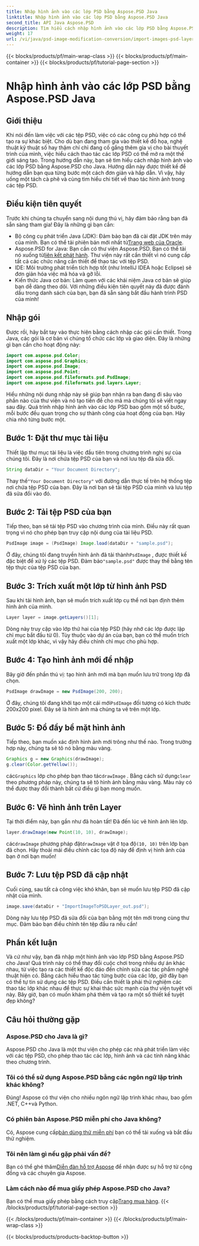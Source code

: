 ```yaml
---
title: Nhập hình ảnh vào các lớp PSD bằng Aspose.PSD Java
linktitle: Nhập hình ảnh vào các lớp PSD bằng Aspose.PSD Java
second_title: API Java Aspose.PSD
description: Tìm hiểu cách nhập hình ảnh vào các lớp PSD bằng Aspose.PSD cho Java với hướng dẫn từng bước toàn diện này.
weight: 17
url: /vi/java/psd-image-modification-conversion/import-images-psd-layers/
---
```


{{< blocks/products/pf/main-wrap-class >}}
{{< blocks/products/pf/main-container >}}
{{< blocks/products/pf/tutorial-page-section >}}

# Nhập hình ảnh vào các lớp PSD bằng Aspose.PSD Java

## Giới thiệu
Khi nói đến làm việc với các tệp PSD, việc có các công cụ phù hợp có thể tạo ra sự khác biệt. Cho dù bạn đang tham gia vào thiết kế đồ họa, nghệ thuật kỹ thuật số hay thậm chí chỉ đang cố gắng thêm gia vị cho bài thuyết trình của mình, việc hiểu cách thao tác các lớp PSD có thể mở ra một thế giới sáng tạo. Trong hướng dẫn này, bạn sẽ tìm hiểu cách nhập hình ảnh vào các lớp PSD bằng Aspose.PSD cho Java. Hướng dẫn này được thiết kế để hướng dẫn bạn qua từng bước một cách đơn giản và hấp dẫn. Vì vậy, hãy uống một tách cà phê và cùng tìm hiểu chi tiết về thao tác hình ảnh trong các tệp PSD.
## Điều kiện tiên quyết
Trước khi chúng ta chuyển sang nội dung thú vị, hãy đảm bảo rằng bạn đã sẵn sàng tham gia! Đây là những gì bạn cần:
-  Bộ công cụ phát triển Java (JDK): Đảm bảo bạn đã cài đặt JDK trên máy của mình. Bạn có thể tải phiên bản mới nhất từ[Trang web của Oracle](https://www.oracle.com/java/technologies/javase-jdk11-downloads.html).
-  Aspose.PSD for Java: Bạn cần có thư viện Aspose.PSD. Bạn có thể tải nó xuống từ[liên kết phát hành](https://releases.aspose.com/psd/java/). Thư viện này rất cần thiết vì nó cung cấp tất cả các chức năng cần thiết để thao tác với tệp PSD.
- IDE: Môi trường phát triển tích hợp tốt (như IntelliJ IDEA hoặc Eclipse) sẽ đơn giản hóa việc mã hóa và gỡ lỗi.
- Kiến thức Java cơ bản: Làm quen với các khái niệm Java cơ bản sẽ giúp bạn dễ dàng theo dõi.
Với những điều kiện tiên quyết này đã được đánh dấu trong danh sách của bạn, bạn đã sẵn sàng bắt đầu hành trình PSD của mình!
## Nhập gói
Được rồi, hãy bắt tay vào thực hiện bằng cách nhập các gói cần thiết. Trong Java, các gói là cơ bản vì chúng tổ chức các lớp và giao diện. Đây là những gì bạn cần cho hoạt động này:
```java
import com.aspose.psd.Color;
import com.aspose.psd.Graphics;
import com.aspose.psd.Image;
import com.aspose.psd.Point;
import com.aspose.psd.fileformats.psd.PsdImage;
import com.aspose.psd.fileformats.psd.layers.Layer;
```
Hiểu những nội dung nhập này sẽ giúp bạn nhận ra bạn đang đi sâu vào phần nào của thư viện và nó tạo tiền đề cho mã mà chúng tôi sẽ viết ngay sau đây.
Quá trình nhập hình ảnh vào các lớp PSD bao gồm một số bước, mỗi bước đều quan trọng cho sự thành công của hoạt động của bạn. Hãy chia nhỏ từng bước một.
## Bước 1: Đặt thư mục tài liệu
Thiết lập thư mục tài liệu là việc đầu tiên trong chương trình nghị sự của chúng tôi. Đây là nơi chứa tệp PSD của bạn và nơi lưu tệp đã sửa đổi.
```java
String dataDir = "Your Document Directory";
```
 Thay thế`"Your Document Directory"` với đường dẫn thực tế trên hệ thống tệp nơi chứa tệp PSD của bạn. Đây là nơi bạn sẽ tải tệp PSD của mình và lưu tệp đã sửa đổi vào đó.
## Bước 2: Tải tệp PSD của bạn
Tiếp theo, bạn sẽ tải tệp PSD vào chương trình của mình. Điều này rất quan trọng vì nó cho phép bạn truy cập nội dung của tài liệu PSD.
```java
PsdImage image = (PsdImage) Image.load(dataDir + "sample.psd");
```
 Ở đây, chúng tôi đang truyền hình ảnh đã tải thành`PsdImage` , được thiết kế đặc biệt để xử lý các tệp PSD. Đảm bảo`"sample.psd"` được thay thế bằng tên tệp thực của tệp PSD của bạn.
## Bước 3: Trích xuất một lớp từ hình ảnh PSD
Sau khi tải hình ảnh, bạn sẽ muốn trích xuất lớp cụ thể nơi bạn định thêm hình ảnh của mình. 
```java
Layer layer = image.getLayers()[1];
```
Dòng này truy cập vào lớp thứ hai của tệp PSD (hãy nhớ các lớp được lập chỉ mục bắt đầu từ 0). Tùy thuộc vào dự án của bạn, bạn có thể muốn trích xuất một lớp khác, vì vậy hãy điều chỉnh chỉ mục cho phù hợp.
## Bước 4: Tạo hình ảnh mới để nhập
Bây giờ đến phần thú vị: tạo hình ảnh mới mà bạn muốn lưu trữ trong lớp đã chọn. 
```java
PsdImage drawImage = new PsdImage(200, 200);
```
 Ở đây, chúng tôi đang khởi tạo một cái mới`PsdImage` đối tượng có kích thước 200x200 pixel. Đây sẽ là hình ảnh mà chúng ta vẽ trên một lớp.
## Bước 5: Đổ đầy bề mặt hình ảnh
Tiếp theo, bạn muốn xác định hình ảnh mới trông như thế nào. Trong trường hợp này, chúng ta sẽ tô nó bằng màu vàng.
```java
Graphics g = new Graphics(drawImage);
g.clear(Color.getYellow());
```
 các`Graphics` lớp cho phép bạn thao tác`drawImage` . Bằng cách sử dụng`clear` theo phương pháp này, chúng ta sẽ tô hình ảnh bằng màu vàng. Màu này có thể được thay đổi thành bất cứ điều gì bạn mong muốn.
## Bước 6: Vẽ hình ảnh trên Layer
Tại thời điểm này, bạn gần như đã hoàn tất! Đã đến lúc vẽ hình ảnh lên lớp.
```java
layer.drawImage(new Point(10, 10), drawImage);
```
 các`drawImage` phương pháp đặt`drawImage` vật ở tọa độ`(10, 10)` trên lớp bạn đã chọn. Hãy thoải mái điều chỉnh các tọa độ này để định vị hình ảnh của bạn ở nơi bạn muốn!
## Bước 7: Lưu tệp PSD đã cập nhật
Cuối cùng, sau tất cả công việc khó khăn, bạn sẽ muốn lưu tệp PSD đã cập nhật của mình. 
```java
image.save(dataDir + "ImportImageToPSDLayer_out.psd");
```
Dòng này lưu tệp PSD đã sửa đổi của bạn bằng một tên mới trong cùng thư mục. Đảm bảo bạn điều chỉnh tên tệp đầu ra nếu cần!
## Phần kết luận
Và cứ như vậy, bạn đã nhập một hình ảnh vào lớp PSD bằng Aspose.PSD cho Java! Quá trình này có thể thay đổi cuộc chơi trong nhiều dự án khác nhau, từ việc tạo ra các thiết kế độc đáo đến chỉnh sửa các tác phẩm nghệ thuật hiện có. Bằng cách hiểu thao tác từng bước của các lớp, giờ đây bạn có thể tự tin sử dụng các tệp PSD. Điều cần thiết là phải thử nghiệm các thao tác lớp khác nhau để thực sự khai thác sức mạnh của thư viện tuyệt vời này. Bây giờ, bạn có muốn khám phá thêm và tạo ra một số thiết kế tuyệt đẹp không?

## Câu hỏi thường gặp
### Aspose.PSD cho Java là gì?
Aspose.PSD cho Java là một thư viện cho phép các nhà phát triển làm việc với các tệp PSD, cho phép thao tác các lớp, hình ảnh và các tính năng khác theo chương trình.
### Tôi có thể sử dụng Aspose.PSD bằng các ngôn ngữ lập trình khác không?
Đúng! Aspose có thư viện cho nhiều ngôn ngữ lập trình khác nhau, bao gồm .NET, C++và Python.
### Có phiên bản Aspose.PSD miễn phí cho Java không?
 Có, Aspose cung cấp[bản dùng thử miễn phí](https://releases.aspose.com/) bạn có thể tải xuống và bắt đầu thử nghiệm.
### Tôi nên làm gì nếu gặp phải vấn đề?
 Bạn có thể ghé thăm[Diễn đàn hỗ trợ Aspose](https://forum.aspose.com/c/psd/34) để nhận được sự hỗ trợ từ cộng đồng và các chuyên gia Aspose.
### Làm cách nào để mua giấy phép Aspose.PSD cho Java?
 Bạn có thể mua giấy phép bằng cách truy cập[Trang mua hàng](https://purchase.aspose.com/buy).
{{< /blocks/products/pf/tutorial-page-section >}}

{{< /blocks/products/pf/main-container >}}
{{< /blocks/products/pf/main-wrap-class >}}

{{< blocks/products/products-backtop-button >}}

